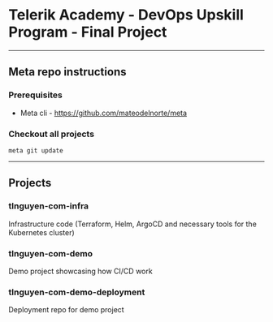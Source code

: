 # Telerik Academy - DevOps Upskill Program - Final Project

---
## Meta repo instructions

### Prerequisites
- Meta cli - https://github.com/mateodelnorte/meta

### Checkout all projects
```shell
meta git update
```

---
## Projects

### tlnguyen-com-infra
Infrastructure code (Terraform, Helm, ArgoCD and necessary tools for the Kubernetes cluster)

### tlnguyen-com-demo
Demo project showcasing how CI/CD work

### tlnguyen-com-demo-deployment
Deployment repo for demo project

